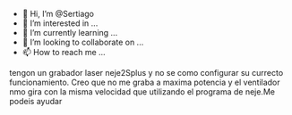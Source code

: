 - 👋 Hi, I’m @Sertiago
- 👀 I’m interested in ...
- 🌱 I’m currently learning ...
- 💞️ I’m looking to collaborate on ...
- 📫 How to reach me ...

<!---
Sertiago/Sertiago is a ✨ special ✨ repository because its `README.md` (this file) appears on your GitHub profile.
You can click the Preview link to take a look at your changes.
--->
tengon un grabador laser neje2Splus y no se como configurar su currecto funcionamiento. Creo que no me graba a maxima potencia y el ventilador nmo gira con la misma velocidad que utilizando el programa de neje.Me podeis ayudar
